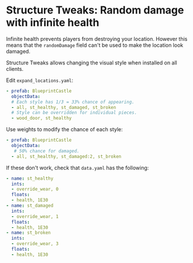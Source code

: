 # Structure Tweaks: Random damage with infinite health

Infinite health prevents players from destroying your location. However this means that the `randomDamage` field can't be used to make the location look damaged.

Structure Tweaks allows changing the visual style when installed on all clients.

Edit `expand_locations.yaml`:

```yaml
- prefab: BlueprintCastle
  objectData:
  # Each style has 1/3 = 33% chance of appearing.
  - all, st_healthy, st_damaged, st_broken
  # Style can be overridden for individual pieces.
  - wood_door, st_healthy
```

Use weights to modify the chance of each style:

```yaml
- prefab: BlueprintCastle
  objectData:
   # 50% chance for damaged.
  - all, st_healthy, st_damaged:2, st_broken
```

If these don't work, check that `data.yaml` has the following:

```yaml
- name: st_healthy
  ints:
  - override_wear, 0
  floats:
  - health, 1E30
- name: st_damaged
  ints:
  - override_wear, 1
  floats:
  - health, 1E30
- name: st_broken
  ints:
  - override_wear, 3
  floats:
  - health, 1E30
```
